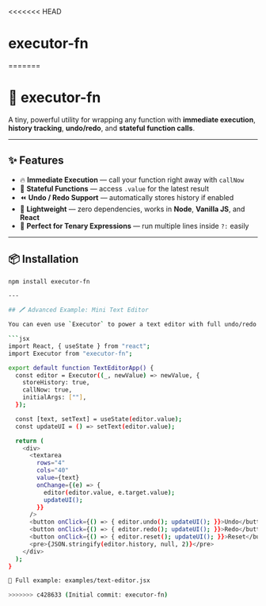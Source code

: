<<<<<<< HEAD
# executor-fn
=======
# 🚀 executor-fn

A tiny, powerful utility for wrapping any function with **immediate execution**,  
**history tracking**, **undo/redo**, and **stateful function calls**.

---

## ✨ Features

- 🔥 **Immediate Execution** — call your function right away with `callNow`
- 🧠 **Stateful Functions** — access `.value` for the latest result
- ⏪ **Undo / Redo Support** — automatically stores history if enabled
- 🧩 **Lightweight** — zero dependencies, works in **Node**, **Vanilla JS**, and **React**
- 🎯 **Perfect for Tenary Expressions** — run multiple lines inside `?:` easily

---

## 📦 Installation

```bash
npm install executor-fn

---

## 🖊 Advanced Example: Mini Text Editor

You can even use `Executor` to power a text editor with full undo/redo:

```jsx
import React, { useState } from "react";
import Executor from "executor-fn";

export default function TextEditorApp() {
  const editor = Executor((_, newValue) => newValue, {
    storeHistory: true,
    callNow: true,
    initialArgs: [""],
  });

  const [text, setText] = useState(editor.value);
  const updateUI = () => setText(editor.value);

  return (
    <div>
      <textarea
        rows="4"
        cols="40"
        value={text}
        onChange={(e) => {
          editor(editor.value, e.target.value);
          updateUI();
        }}
      />
      <button onClick={() => { editor.undo(); updateUI(); }}>Undo</button>
      <button onClick={() => { editor.redo(); updateUI(); }}>Redo</button>
      <button onClick={() => { editor.reset(); updateUI(); }}>Reset</button>
      <pre>{JSON.stringify(editor.history, null, 2)}</pre>
    </div>
  );
}

📄 Full example: examples/text-editor.jsx

>>>>>>> c428633 (Initial commit: executor-fn)
